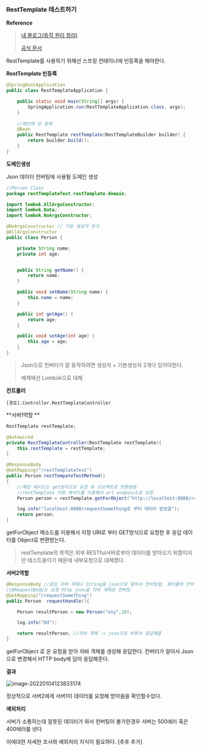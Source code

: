 ### RestTemplate  테스트하기



**Reference**

> [내 블로그(동작 원리 정리)](#)
>
> [공식 문서](#https://spring.io/guides/gs/consuming-rest/)



RestTemplate를 사용하기 위해선 스프링 컨테이너에 빈등록을 해야한다.

**RestTemplate 빈등록**

~~~JAVA
@SpringBootApplication
public class RestTemplateApplication {

	public static void main(String[] args) {
		SpringApplication.run(RestTemplateApplication.class, args);
	}
    
	//메인에 빈 등록
	@Bean
	public RestTemplate restTemplate(RestTemplateBuilder builder) {
		return builder.build();
	}
}
~~~



**도메인생성**

Json 데이터 컨버팅에 사용될 도메인 생성

~~~java
//Person Class
package restTemplateTest.restTemplate.domain;

import lombok.AllArgsConstructor;
import lombok.Data;
import lombok.NoArgsConstructor;

@NoArgsConstructor // 기본 생성자 추가
@AllArgsConstructor
public class Person {

    private String name;
    private int age;


    public String getName() {
        return name;
    }

    public void setName(String name) {
        this.name = name;
    }

    public int getAge() {
        return age;
    }

    public void setAge(int age) {
        this.age = age;
    }
}

~~~

> Json으로 컨버터가 잘 동작하려면 생성자 + 기본생성자 2개다 있어야한다.
>
> 예제에선 Lombok으로 대체



**컨트롤러**

~~~
[경로].Controller.RestTemplateController
~~~

**서버1역할 **

~~~java
RestTemplate restTemplate;

@Autowired
private RestTemplateController(RestTemplate restTemplate){
    this.restTemplate = restTemplate;
}

@ResponseBody
@GetMapping("/restTemplateTest")
public Person restTempateTestMethod()
{
    //해당 메서드는 get방식으로 요청 후 오브젝트로 반환받음
    //restTemplate 지원 메서드를 이용해서 url endpoint로 요청
    Person person = restTemplate.getForObject("http://localhost:8080/requestSomething",Person.class);

    log.info("localhost:8080/requestSomething로 부터 데이터 받았음");
    return person;
}
~~~

getForObject 메소드를 이용해서 지정 URI로 부터 GET방식으로 요청한 후 응답 데이터를 Object로 반환받는다. 

> restTemplate의 목적은 외부 RESTful서버로부터 데이터를 받아오기 위함이지만 테스트용이기 때문에 내부요청으로 대체했다.

**서버2역할**

~~~JAVA
@ResponseBody //응답 자바 객체나 String을 json으로 알아서 컨버팅함, 뷰리졸버 안부름
//@RequestBody는 요청 http json을 자바 객체로 컨버팅
@GetMapping("/requestSomething")
public Person  requestHandle(){

    Person resultPerson = new Person("osy",10);

    log.info("Dd");

    return resultPerson; //자바 객체 -> json으로 바꿔서 응답해줌
}
~~~

getForObject 로 온 요청을 받아 자바 객체를 생성해 응답한다. 컨버터가 알아서 Json으로 변경해서 HTTP body에 담아 응답해준다.



**결과**

![image-20220104123833174](C:\Users\afrad\AppData\Roaming\Typora\typora-user-images\image-20220104123833174.png)

정상적으로 서버2에게 서버1이 데이터를 요청해 받아옴을 확인할수있다.



**예외처리**

서버가 소통하는데 잘못된 데이터가 와서 컨버팅이 불가한경우 서버는 500에러 혹은 400에러를 낸다

이에대한 자세한 조사와 예외처리 지식이 필요하다. [추후 추가]